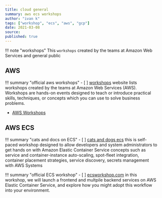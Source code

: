 ```yaml
---
title: cloud general
summary: aws ecs workshops
author: "ivan k"
tags: ["workshop", "ecs", "aws", "gcp"]
date: 2021-03-08
source:
published: true
---
```


!!! note "workshops"
    This `workshops` created by the teams at Amazon Web Services and general public

## AWS

!!! summary "official aws workshops"
    - [ ] [workshops][1]
     website lists workshops created by the teams at Amazon Web Services (AWS). Workshops are hands-on events designed to teach or introduce practical skills, techniques, or concepts which you can use to solve business problems.

- [AWS Workshops](https://awsworkshop.io/categories/testing/)

## AWS ECS

!!! summary "cats and docs on ECS"
    - [ ] [cats and dogs ecs][2]
    this is self-paced workshop designed to allow developers and system administrators to get hands on with Amazon Elastic Container Service concepts such as service and container-instance auto-scaling, spot-fleet integration, container placement strategies, service discovery, secrets management with AWS Systems

!!! summary "official ECS workshop"
    - [ ] [ecsworkshop.com][3]
    in this workshop, we will launch a frontend and multpile backend services on AWS Elastic Container Service, and explore how you might adopt this workflow into your environment.


[1]: https://workshops.aws
[2]: https://github.com/ik-workshop/amazon-ecs-catsndogs-workshop
[3]: https://ecsworkshop.com
